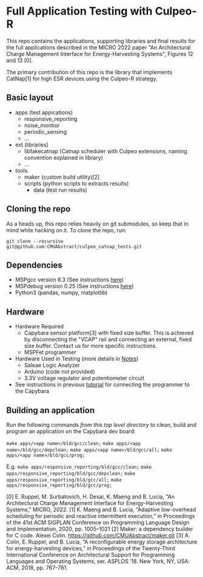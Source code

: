 # Full Application Testing with Culpeo-R

This repo contains the applications, supporting libraries and final results for
the full applications described in the MICRO 2022 paper "An Architectural Charge
Management Interface for Energy-Harvesting Systems", Figures 12 and 13 [0].

The primary contribution of this repo is the library that implements CatNap[1]
for high ESR devices using the Culpeo-R strategy.

## Basic layout

- apps (test appications)
  - responsive\_reporting
  - noise\_montior
  - periodic\_sensing
  - ...
- ext (libraries)
  - libfakecatnap (Catnap scheduler with Culpeo extensions, naming convention
    explained in library)
  - ...
- tools
  - maker (custom build utility)[2]
  - scripts (python scripts to extracts results)
    - data (test run results)

## Cloning the repo

As a heads up, this repo relies heavily on git submodules, so keep that in mind
while hacking on it. To clone the repo, run:

`git clone --recursive git@github.com:CMUAbstract/culpeo_catnap_tests.git `

## Dependencies
- MSPgcc version 8.3 (See instructions [here](Artibeus))
- MSPdebug version 0.25 (See instructions [here](Artibeus))
- Python3 (pandas, numpy, matplotlib)

## Hardware

- Hardware Required
  - Capybara sensor platform[3] with fixed size buffer. This is achieved by
    disconnecting the "VCAP" rail and connecting an external, fixed size
    buffer. Contact us for more specific instructions.
  - MSPFet programmer
- Hardware Used in Testing (more details in [Notes](Notes.md))
  - Saleae Logic Analyzer
  - Arduino (code not provided)
  - 3.3V voltage regulator and potentiometer circuit
- See instructions in previous [tutorial](TODO) for connecting the programmer to
  the Capybara
## Building an application

Run the following commands *from this top level directory* to clean, build and
program an application on the Capybara dev board:

 `make apps/<app name>/bld/gcc/clean;`
 `make apps/<app name>/bld/gcc/depclean;`
 `make apps/<app name>/bld/gcc/all;`
 `make apps/<app name>/bld/gcc/prog;`

E.g.
 `make apps/responsive_reporting/bld/gcc/clean;`
 `make apps/responsive_reporting/bld/gcc/depclean;`
 `make apps/responsive_reporting/bld/gcc/all;`
 `make apps/responsive_reporting/bld/gcc/prog;`


[0] E. Ruppel, M. Surbatovich, H. Desai, K. Maeng and B. Lucia, "An
Architectural Charge Management Interface for Energy-Harvesting Systems," MICRO,
2022.
[1] K. Maeng and B. Lucia, “Adaptive low-overhead scheduling for periodic and
reactive intermittent execution,” in Proceedings of the 41st ACM SIGPLAN
Conference on Programming Language Design and Implementation, 2020, pp.
1005–1021
[2] Maker: a dependency builder for C code. Alexei Colin.
https://github.com/CMUAbstract/maker.git
[3] A. Colin, E. Ruppel, and B. Lucia, “A reconfigurable energy storage
architecture for energy-harvesting devices,” in Proceedings of the Twenty-Third
International Conference on Architectural Support for Programming Languages and
Operating Systems, ser. ASPLOS ’18.  New York, NY, USA: ACM, 2018, pp. 767–781.
